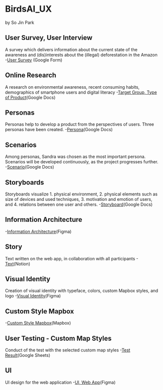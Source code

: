 # BirdsAI_UX

by So Jin Park

## User Survey, User Interview
A survey which delivers information about the current state of the awareness and (dis)interests about the (illegal) deforestation in the Amazon 
-[User Survey](https://docs.google.com/document/d/1HlFQbLEIs-pMZJoGAOWMG_OqVENYADZyskvPju_YQDs/edit?usp=sharing) (Google Form)

## Online Research
A research on environmental awareness, recent consuming habits, demographics of smartphone users and digital literacy
-[Target Group, Type of Product](https://docs.google.com/document/d/1acObd4IFFnS3Mcae_76h-G8szKWsr8sa1Ca8CWYxbW8/edit)(Google Docs)

## Personas
Personas help to develop a product from the perspectives of users. Three personas have been created.
-[Persona](https://docs.google.com/document/d/1Sd9-UTbYF9WViZr2MMueGxLhulWLZs-K4QanA1Yw9Rc/edit?usp=sharing)(Google Docs)

## Scenarios
Among personas, Sandra was chosen as the most important persona. Scenarios will be developed continuously, as the project progresses further.
-[Scenario](https://docs.google.com/document/d/1txitfeQJtP6UoNAE4sFxDEC11hyBE0L4Kd9i0gt4JKY/edit?usp=sharing)(Google Docs)

## Storyboards
Storyboards visualize 1. physical environment, 2. physical elements such as size of devices and used techniques, 3. motivation and emotion of users, and 4. relations between one user and others. 
-[Storyboard](https://docs.google.com/document/d/16QuGf2ujGpuUZCtYkKqSsg5BRInuxP1n1HZoCO8Ldjc/edit?usp=sharing)(Google Docs)

## Information Architecture
-[Information Architecture](https://www.figma.com/file/kLjHiudCtCSFPlp4p4crXY/BirdsAI?node-id=0%3A1)(Figma)

## Story
Text written on the web app, in collaboration with all participants
-[Text](https://www.notion.so/STORY_BirdsAI-02f4f126c2f64d788f2f527c776e59a5)(Notion)

## Visual Identity
Creation of visual identity with typeface, colors, custom Mapbox styles, and logo
-[Visual Identity](https://www.figma.com/file/kLjHiudCtCSFPlp4p4crXY/BirdsAI?node-id=233%3A14)(Figma) 

## Custom Style Mapbox
-[Custom Style Mapbox](https://api.mapbox.com/styles/v1/scanningpark/ckqgsw3wb0fbq17pfw9hwziwf.html?fresh=true&title=view&access_token=pk.eyJ1Ijoic2Nhbm5pbmdwYXJrIiwiYSI6ImNrcWM1d3g3aTBlZGIycHMxeDFxd2JvcXIifQ.hP49gpxKHlSiLGtE1unhKg)(Mapbox)

## User Testing - Custom Map Styles
Conduct of the test with the selected custom map styles 
-[Test Result](https://docs.google.com/spreadsheets/d/1lu-Zb0QBPBqlpkM4enz3dFJIvgAdTtEO0SLeJdIInHM/edit?usp=sharing)(Google Sheets)

## UI
UI design for the web application
-[UI, Web App](https://www.figma.com/file/kLjHiudCtCSFPlp4p4crXY/BirdsAI?node-id=283%3A2)(Figma)


